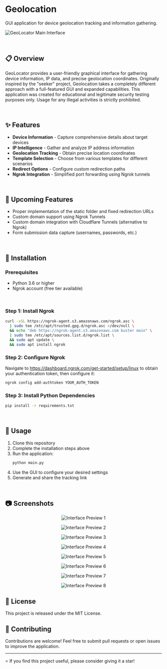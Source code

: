 # Geolocation

GUI application for device geolocation tracking and information gathering.

![GeoLocator Main Interface](https://github.com/user-attachments/assets/ce52ecd0-9a26-4876-a6fd-8f68492c78f7)

<br>

## 📋 Overview

GeoLocator provides a user-friendly graphical interface for gathering device information, IP data, and precise geolocation coordinates. Originally inspired by the "seeker" project, Geolocation takes a completely different approach with a full-featured GUI and expanded capabilities. This application was created for educational and legitimate security testing purposes only. Usage for any illegal activities is strictly prohibited.

<br>

## ✨ Features

- **Device Information** - Capture comprehensive details about target devices
- **IP Intelligence** - Gather and analyze IP address information
- **Geolocation Tracking** - Obtain precise location coordinates
- **Template Selection** - Choose from various templates for different scenarios
- **Redirect Options** - Configure custom redirection paths
- **Ngrok Integration** - Simplified port forwarding using Ngrok tunnels

<br>

## 🚀 Upcoming Features

- Proper implementation of the static folder and fixed redirection URLs
- Custom domain support using Ngrok Tunnels
- Custom domain integration with Cloudflare Tunnels (alternative to Ngrok)
- Form submission data capture (usernames, passwords, etc.)

<br>

## 🔧 Installation

### Prerequisites

- Python 3.6 or higher
- Ngrok account (free tier available)

<br>

### Step 1: Install Ngrok

```bash
curl -sSL https://ngrok-agent.s3.amazonaws.com/ngrok.asc \
  | sudo tee /etc/apt/trusted.gpg.d/ngrok.asc >/dev/null \
  && echo "deb https://ngrok-agent.s3.amazonaws.com buster main" \
  | sudo tee /etc/apt/sources.list.d/ngrok.list \
  && sudo apt update \
  && sudo apt install ngrok
```

### Step 2: Configure Ngrok

Navigate to https://dashboard.ngrok.com/get-started/setup/linux to obtain your authentication token, then configure it:

```bash
ngrok config add-authtoken YOUR_AUTH_TOKEN
```

### Step 3: Install Python Dependencies

```bash
pip install -r requirements.txt
```

<br>

## 📖 Usage

1. Clone this repository
2. Complete the installation steps above
3. Run the application:
   ```bash
   python main.py
   ```
4. Use the GUI to configure your desired settings
5. Generate and share the tracking link

<br>

## 📷 Screenshots

<div align="center">

![Interface Preview 1](https://github.com/user-attachments/assets/745656e6-ec48-411d-ba56-5a3e6671a771)

![Interface Preview 2](https://github.com/user-attachments/assets/60fa16f9-5baf-496a-bfe2-c2f2cba8af82)

![Interface Preview 3](https://github.com/user-attachments/assets/9aca9432-3448-4e69-9a96-432256157379)

![Interface Preview 4](https://github.com/user-attachments/assets/9b1cc64d-249c-4e0f-9879-b7e6bf252ebf)

![Interface Preview 5](https://github.com/user-attachments/assets/44a46a31-7264-41c8-81a5-edf454ef5200)

![Interface Preview 6](https://github.com/user-attachments/assets/b79af873-1552-4177-9b5f-b739065aa91d)

![Interface Preview 7](https://github.com/user-attachments/assets/5a61d232-057c-46af-bf07-7e9c8eb3264d)

![Interface Preview 8](https://github.com/user-attachments/assets/da573c0f-5afe-4a2a-8588-07b557cdb6be)

</div>

## 📝 License

This project is released under the MIT License.

## 🤝 Contributing

Contributions are welcome! Feel free to submit pull requests or open issues to improve the application.

---

⭐ If you find this project useful, please consider giving it a star!
